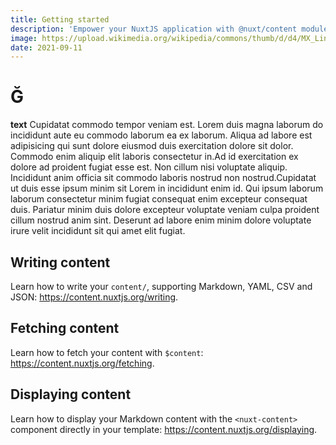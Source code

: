 ```yaml
---
title: Getting started
description: 'Empower your NuxtJS application with @nuxt/content module: write in a content/ directory and fetch your Markdown, JSON, YAML and CSV files through a MongoDB like API, acting as a Git-based Headless CMS.'
image: https://upload.wikimedia.org/wikipedia/commons/thumb/d/d4/MX_Linux_logo.svg/1130px-MX_Linux_logo.svg.png
date: 2021-09-11
---
```


# Ğ

**text**
Cupidatat commodo tempor veniam est. Lorem duis magna laborum do incididunt aute eu commodo laborum ea ex laborum. Aliqua ad labore est adipisicing qui sunt dolore eiusmod duis exercitation dolore sit dolor. Commodo enim aliquip elit laboris consectetur in.Ad id exercitation ex dolore ad proident fugiat esse est. Non cillum nisi voluptate aliquip. Incididunt anim officia sit commodo laboris nostrud non nostrud.Cupidatat ut duis esse ipsum minim sit Lorem in incididunt enim id. Qui ipsum laborum laborum consectetur minim fugiat consequat enim excepteur consequat duis. Pariatur minim duis dolore excepteur voluptate veniam culpa proident cillum nostrud anim sint. Deserunt ad labore enim minim dolore voluptate irure velit incididunt sit qui amet elit fugiat.

## Writing content

Learn how to write your `content/`, supporting Markdown, YAML, CSV and JSON: https://content.nuxtjs.org/writing.

## Fetching content

Learn how to fetch your content with `$content`: https://content.nuxtjs.org/fetching.

## Displaying content

Learn how to display your Markdown content with the `<nuxt-content>` component directly in your template: https://content.nuxtjs.org/displaying.